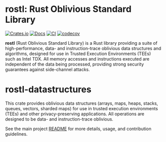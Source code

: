# rostl: Rust Oblivious Standard Library

[![Crates.io](https://img.shields.io/crates/v/TODO.svg)](https://crates.io/crates/TODO)
[![Docs](https://docs.rs/TODO/badge.svg)](https://docs.rs/TODO)
[![CI](https://github.com/obliviouslabs/rostl/actions/workflows/unit.yml/badge.svg)](https://github.com/obliviouslabs/rostl/actions/workflows/unit.yml)
[![codecov](https://codecov.io/gh/obliviouslabs/rostl/graph/badge.svg?token=L26XUTDO79)](https://codecov.io/gh/obliviouslabs/rostl)

**rostl** (Rust Oblivious Standard Library) is a Rust library providing a suite of high-performance, data- and instruction-trace oblivious data structures and algorithms, designed for use in Trusted Execution Environments (TEEs) such as Intel TDX. All memory accesses and instructions executed are independent of the data being processed, providing strong security guarantees against side-channel attacks.
# rostl-datastructures

This crate provides oblivious data structures (arrays, maps, heaps, stacks, queues, vectors, sharded maps) for use in trusted execution environments (TEEs) and other privacy-preserving applications. All operations are designed to be data- and instruction-trace oblivious.

See the main project [README](https://github.com/obliviouslabs/rostl/README.md) for more details, usage, and contribution guidelines.
